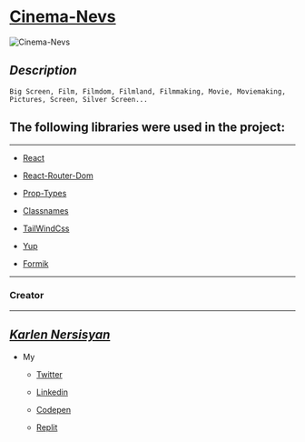 # [Cinema-Nevs]()

![Cinema-Nevs](https://jewishpgh.org/app/uploads/2021/07/cinema-in-the-park-Calendar-Featured-Image-1920w-x-1008h-1200x630.png)

_Description_
---

    Big Screen, Film, Filmdom, Filmland, Filmmaking, Movie, Moviemaking, Pictures, Screen, Silver Screen... 
    

## The following libraries were used in the project:
---

* [React](https://reactjs.org/)

* [React-Router-Dom](https://reactrouter.com/web/guides/quick-start)

* [Prop-Types](https://www.npmjs.com/package/prop-types)

* [Classnames](https://www.npmjs.com/package/classnames)

* [TailWindCss](https://tailwindcss.com/docs/guides/create-react-app)

* [Yup](https://www.npmjs.com/package/yup)

* [Formik](https://formik.org/)

---

### Creator
---

_[Karlen Nersisyan](https://www.facebook.com/karlen.nersisyan.1999/)_
---

- My

  - [Twitter](https://twitter.com/nersisyan_karl)

  - [Linkedin](https://www.linkedin.com/in/karlen-nersisyan/)

  - [Codepen](https://codepen.io/karlennersisyan/)

  - [Replit](https://replit.com/@KarlenNersisyan)

